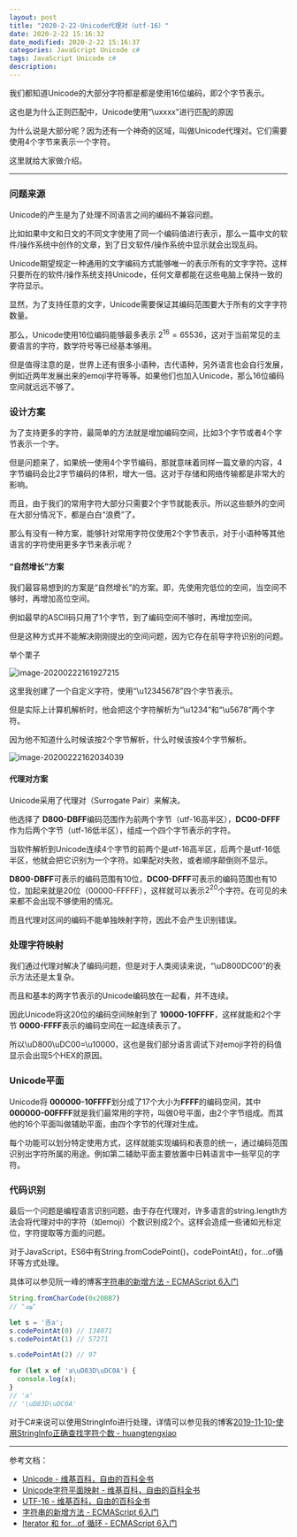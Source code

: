 ```yaml
---
layout: post
title: "2020-2-22-Unicode代理对（utf-16）"
date: 2020-2-22 15:16:32
date_modified: 2020-2-22 15:16:37
categories: JavaScript Unicode c#
tags: JavaScript Unicode c#
description:
---
```


我们都知道Unicode的大部分字符都是都是使用16位编码，即2个字节表示。

这也是为什么正则匹配中，Unicode使用“\uxxxx”进行匹配的原因

为什么说是大部分呢？因为还有一个神奇的区域，叫做Unicode代理对。它们需要使用4个字节来表示一个字符。

这里就给大家做介绍。

-----

### 问题来源

Unicode的产生是为了处理不同语言之间的编码不兼容问题。

比如如果中文和日文的不同文字使用了同一个编码值进行表示，那么一篇中文的软件/操作系统中创作的文章，到了日文软件/操作系统中显示就会出现乱码。

Unicode期望规定一种通用的文字编码方式能够唯一的表示所有的文字字符。这样只要所在的软件/操作系统支持Unicode，任何文章都能在这些电脑上保持一致的字符显示。

显然，为了支持任意的文字，Unicode需要保证其编码范围要大于所有的文字字符数量。

那么，Unicode使用16位编码能够最多表示 ${2^{16}=65536}$，这对于当前常见的主要语言的字符，数学符号等已经基本够用。

但是值得注意的是，世界上还有很多小语种，古代语种，另外语言也会自行发展，例如近两年发展出来的emoji字符等等。如果他们也加入Unicode，那么16位编码空间就远远不够了。

### 设计方案

为了支持更多的字符，最简单的方法就是增加编码空间，比如3个字节或者4个字节表示一个字。

但是问题来了，如果统一使用4个字节编码，那就意味着同样一篇文章的内容，4字节编码会比2字节编码的体积，增大一倍。这对于存储和网络传输都是非常大的影响。

而且，由于我们的常用字符大部分只需要2个字节就能表示。所以这些额外的空间在大部分情况下，都是白白“浪费”了。

那么有没有一种方案，能够针对常用字符仅使用2个字节表示，对于小语种等其他语言的字符使用更多字节来表示呢？

#### “自然增长”方案

我们最容易想到的方案是“自然增长”的方案。即，先使用完低位的空间，当空间不够时，再增加高位空间。

例如最早的ASCII码只用了1个字节，到了编码空间不够时，再增加空间。

但是这种方式并不能解决刚刚提出的空间问题，因为它存在前导字符识别的问题。

举个栗子

![image-20200222161927215](../media/image-20200222161927215.png)

这里我创建了一个自定义字符，使用“\u12345678”四个字节表示。

但是实际上计算机解析时，他会把这个字符解析为“\u1234”和“\u5678”两个字符。

因为他不知道什么时候该按2个字节解析，什么时候该按4个字节解析。

![image-20200222162034039](../media/image-20200222162034039.png)

#### 代理对方案

Unicode采用了代理对（Surrogate Pair）来解决。

他选择了 **D800-DBFF**编码范围作为前两个字节（utf-16高半区），**DC00-DFFF**作为后两个字节（utf-16低半区），组成一个四个字节表示的字符。

当软件解析到Unicode连续4个字节的前两个是utf-16高半区，后两个是utf-16低半区，他就会把它识别为一个字符。如果配对失败，或者顺序颠倒则不显示。

**D800-DBFF**可表示的编码范围有10位，**DC00-DFFF**可表示的编码范围也有10位，加起来就是20位（00000-FFFFF），这样就可以表示${2^{20}}$个字符。在可见的未来都不会出现不够使用的情况。

而且代理对区间的编码不能单独映射字符，因此不会产生识别错误。

### 处理字符映射

我们通过代理对解决了编码问题，但是对于人类阅读来说，“\uD800DC00”的表示方法还是太复杂。

而且和基本的两字节表示的Unicode编码放在一起看，并不连续。

因此Unicode将这20位的编码空间映射到了 **10000-10FFFF**，这样就能和2个字节 **0000-FFFF**表示的编码空间在一起连续表示了。

所以\uD800\uDC00=\u10000，这也是我们部分语言调试下对emoji字符的码值显示会出现5个HEX的原因。

### Unicode平面

Unicode将 **000000-10FFFF**划分成了17个大小为**FFFF**的编码空间，其中**000000-00FFFF**就是我们最常用的字符，叫做0号平面，由2个字节组成。而其他的16个平面叫做辅助平面，由四个字节的代理对生成。

每个功能可以划分特定使用方式，这样就能实现编码和表意的统一，通过编码范围识别出字符所属的用途。例如第二辅助平面主要放置中日韩语言中一些罕见的字符。

### 代码识别

最后一个问题是编程语言识别问题，由于存在代理对，许多语言的string.length方法会将代理对中的字符（如emoji）个数识别成2个。这样会造成一些诸如光标定位，字符提取等方面的问题。

对于JavaScript，ES6中有String.fromCodePoint()，codePointAt()，for...of循环等方式处理。

具体可以参见阮一峰的博客[字符串的新增方法 - ECMAScript 6入门](http://es6.ruanyifeng.com/#docs/string-methods#%E5%AE%9E%E4%BE%8B%E6%96%B9%E6%B3%95%EF%BC%9AcodePointAt)

```js
String.fromCharCode(0x20BB7)
// "ஷ"

let s = '𠮷a';
s.codePointAt(0) // 134071
s.codePointAt(1) // 57271

s.codePointAt(2) // 97

for (let x of 'a\uD83D\uDC0A') {
  console.log(x);
}
// 'a'
// '\uD83D\uDC0A'
```

对于C#来说可以使用StringInfo进行处理，详情可以参见我的博客[2019-11-10-使用StringInfo正确查找字符个数 - huangtengxiao](https://xinyuehtx.github.io/post/%E4%BD%BF%E7%94%A8StringInfo%E6%AD%A3%E7%A1%AE%E6%9F%A5%E6%89%BE%E5%AD%97%E7%AC%A6%E4%B8%AA%E6%95%B0.html)

---

参考文档：

-  [Unicode - 维基百科，自由的百科全书](https://zh.wikipedia.org/wiki/Unicode)
-  [Unicode字符平面映射 - 维基百科，自由的百科全书](https://zh.wikipedia.org/wiki/Unicode%E5%AD%97%E7%AC%A6%E5%B9%B3%E9%9D%A2%E6%98%A0%E5%B0%84)
-  [UTF-16 - 维基百科，自由的百科全书](https://zh.wikipedia.org/zh-hans/UTF-16)
-  [字符串的新增方法 - ECMAScript 6入门](http://es6.ruanyifeng.com/#docs/string-methods#%E5%AE%9E%E4%BE%8B%E6%96%B9%E6%B3%95%EF%BC%9AcodePointAt)
-  [Iterator 和 for...of 循环 - ECMAScript 6入门](http://es6.ruanyifeng.com/#docs/iterator)


